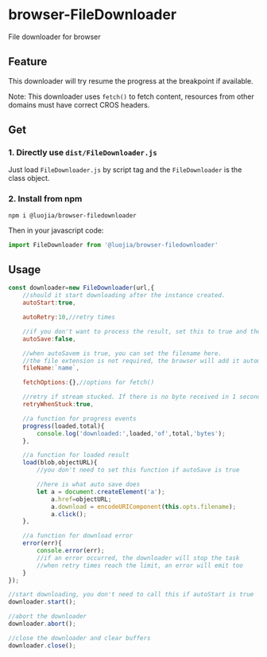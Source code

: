 # browser-FileDownloader

File downloader for browser

## Feature

This downloader will try resume the progress at the breakpoint if available.

Note: This downloader uses `fetch()` to fetch content, resources from other domains must have correct CROS headers.

## Get

### 1. Directly use `dist/FileDownloader.js`

Just load `FileDownloader.js` by script tag and the `FileDownloader` is the class object.

### 2. Install from npm

```shell
npm i @luojia/browser-filedownloader
```
Then in your javascript code:

```javascript
import FileDownloader from '@luojia/browser-filedownloader'
```

## Usage

```javascript
const downloader=new FileDownloader(url,{
	//should it start downloading after the instance created.
	autoStart:true,

	autoRetry:10,//retry times

	//if you don't want to process the result, set this to true and the result will be saved to you device.
	autoSave:false,

	//when autoSavem is true, you can set the filename here.
	//the file extension is not required, the browser will add it automatically based on file mime type.
	fileName:`name`,

	fetchOptions:{},//options for fetch()

	//retry if stream stucked. If there is no byte received in 1 second, it is treated as stucked.
	retryWhenStuck:true,

	//a function for progress events
	progress(loaded,total){
		console.log('downloaded:',loaded,'of',total,'bytes');
	},

	//a function for loaded result
	load(blob,objectURL){
		//you don't need to set this function if autoSave is true

		//here is what auto save does
		let a = document.createElement('a');
			a.href=objectURL;
			a.download = encodeURIComponent(this.opts.filename);
			a.click();
	},

	//a function for download error
	error(err){
		console.error(err);
		//if an error occurred, the downloader will stop the task
		//when retry times reach the limit, an error will emit too
	}
});

//start downloading, you don't need to call this if autoStart is true
downloader.start();

//abort the downloader
downloader.abort();

//close the downloader and clear buffers
downloader.close();
```